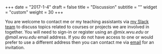 +++
date = "2017-1-4"
draft = false
title = "Discussion"
subtitle = ""
widget = "custom"
weight = 30
+++

You are welcome to contact me or my teaching assistants via <a href="http://reaser.slack.com"><i class="fa fa-slack" aria-hidden="true"></i> my Slack team</a> to discuss topics related to courses or projects we are involved in together. You will need to sign-in or register using an *@mix.wvu.edu* or *@mail.wvu.edu* email address. If you do not have access to one or would prefer to use a different address then you can contact me via <a href="mailto:ron.reaser@mail.wvu.edu"><i class="fa fa-envelope" aria-hidden="true"></i> email</a> for an invitation.
